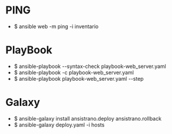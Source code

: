 # PING
- $ ansible web -m ping -i inventario

# PlayBook
- $ ansible-playbook --syntax-check playbook-web_server.yaml 
- $ ansible-playbook -c playbook-web_server.yaml 
- $ ansible-playbook playbook-web_server.yaml --step


# Galaxy
- $ ansible-galaxy install ansistrano.deploy ansistrano.rollback
- $ ansible-galaxy deploy.yaml -i hosts